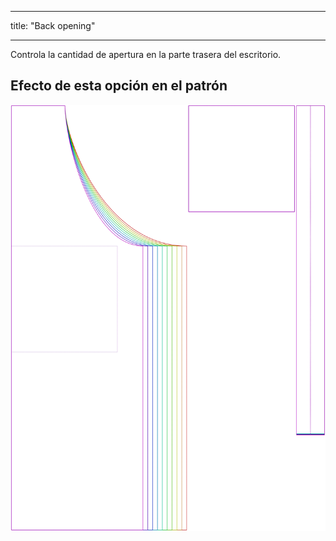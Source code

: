 - - -
title: "Back opening"
- - -

Controla la cantidad de apertura en la parte trasera del escritorio.

## Efecto de esta opción en el patrón

![Esta imagen muestra el efecto de esta opción superponiendo varias variantes que tienen un valor diferente para esta opción](albert_backopening_sample.svg "Efecto de esta opción en el patrón")
